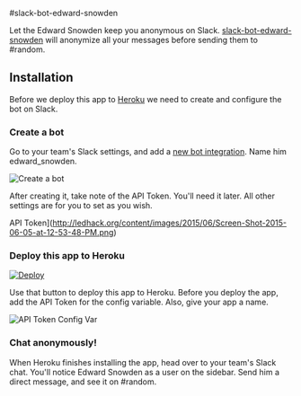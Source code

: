 #slack-bot-edward-snowden

Let the Edward Snowden keep you anonymous on Slack. [slack-bot-edward-snowden](http://ledhack.org/slack-bot-edward-snowden/) will anonymize all your messages before sending them to #random.

## Installation
Before we deploy this app to [Heroku](https://heroku.com) we need to create and configure the bot on Slack.

### Create a bot
Go to your team's Slack settings, and add a [new bot integration](https://my.slack.com/services/new/bot). Name him edward_snowden.

![Create a bot](http://ledhack.org/content/images/2015/06/newbot.png)

After creating it, take note of the API Token. You'll need it later. All other settings are for you to set as you wish.

API Token](http://ledhack.org/content/images/2015/06/Screen-Shot-2015-06-05-at-12-53-48-PM.png)

### Deploy this app to Heroku
[![Deploy](https://www.herokucdn.com/deploy/button.png)](https://heroku.com/deploy?template=https://github.com/UQdeco2800/slack-bot-edward-snowden/tree/master)

Use that button to deploy this app to Heroku. Before you deploy the app, add the API Token for the config variable. Also, give your app a name.

![API Token Config Var](http://ledhack.org/content/images/2015/06/Screen-Shot-2015-06-05-at-2-12-01-PM.png)

### Chat anonymously!
When Heroku finishes installing the app, head over to your team's Slack chat. You'll notice Edward Snowden as a user on the sidebar. Send him a direct message, and see it on #random.
